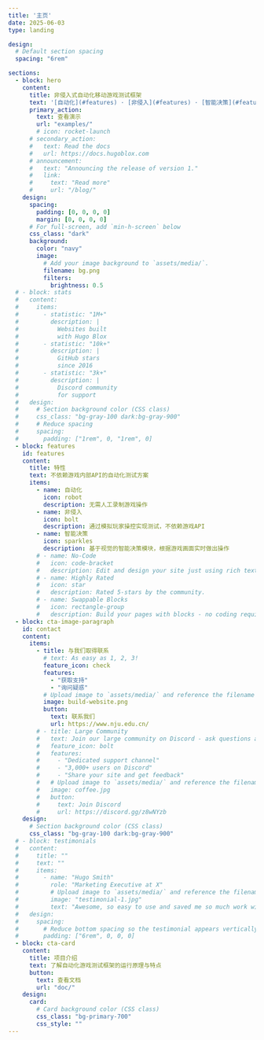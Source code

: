 ```yaml
---
title: '主页'
date: 2025-06-03
type: landing

design:
  # Default section spacing
  spacing: "6rem"

sections:
  - block: hero
    content:
      title: 非侵入式自动化移动游戏测试框架
      text: '[自动化](#features) · [非侵入](#features) · [智能决策](#features)'
      primary_action:
        text: 查看演示
        url: "examples/"
        # icon: rocket-launch
      # secondary_action:
      #   text: Read the docs
      #   url: https://docs.hugoblox.com
      # announcement:
      #   text: "Announcing the release of version 1."
      #   link:
      #     text: "Read more"
      #     url: "/blog/"
    design:
      spacing:
        padding: [0, 0, 0, 0]
        margin: [0, 0, 0, 0]
      # For full-screen, add `min-h-screen` below
      css_class: "dark"
      background:
        color: "navy"
        image:
          # Add your image background to `assets/media/`.
          filename: bg.png
          filters:
            brightness: 0.5
  # - block: stats
  #   content:
  #     items:
  #       - statistic: "1M+"
  #         description: |
  #           Websites built  
  #           with Hugo Blox
  #       - statistic: "10k+"
  #         description: |
  #           GitHub stars  
  #           since 2016
  #       - statistic: "3k+"
  #         description: |
  #           Discord community  
  #           for support
  #   design:
  #     # Section background color (CSS class)
  #     css_class: "bg-gray-100 dark:bg-gray-900"
  #     # Reduce spacing
  #     spacing:
  #       padding: ["1rem", 0, "1rem", 0]
  - block: features
    id: features
    content:
      title: 特性
      text: 不依赖游戏内部API的自动化测试方案
      items:
        - name: 自动化
          icon: robot
          description: 无需人工录制游戏操作
        - name: 非侵入
          icon: bolt
          description: 通过模拟玩家操控实现测试，不依赖游戏API
        - name: 智能决策
          icon: sparkles
          description: 基于视觉的智能决策模块，根据游戏画面实时做出操作
        # - name: No-Code
        #   icon: code-bracket
        #   description: Edit and design your site just using rich text (Markdown) and configurable YAML parameters.
        # - name: Highly Rated
        #   icon: star
        #   description: Rated 5-stars by the community.
        # - name: Swappable Blocks
        #   icon: rectangle-group
        #   description: Build your pages with blocks - no coding required!
  - block: cta-image-paragraph
    id: contact
    content:
      items:
        - title: 与我们取得联系
          # text: As easy as 1, 2, 3!
          feature_icon: check
          features:
            - "获取支持"
            - "询问疑惑"
          # Upload image to `assets/media/` and reference the filename here
          image: build-website.png
          button:
            text: 联系我们
            url: https://www.nju.edu.cn/
        # - title: Large Community
        #   text: Join our large community on Discord - ask questions and get live responses
        #   feature_icon: bolt
        #   features:
        #     - "Dedicated support channel"
        #     - "3,000+ users on Discord"
        #     - "Share your site and get feedback"
        #   # Upload image to `assets/media/` and reference the filename here
        #   image: coffee.jpg
        #   button:
        #     text: Join Discord
        #     url: https://discord.gg/z8wNYzb
    design:
      # Section background color (CSS class)
      css_class: "bg-gray-100 dark:bg-gray-900"
  # - block: testimonials
  #   content:
  #     title: ""
  #     text: ""
  #     items:
  #       - name: "Hugo Smith"
  #         role: "Marketing Executive at X"
  #         # Upload image to `assets/media/` and reference the filename here
  #         image: "testimonial-1.jpg"
  #         text: "Awesome, so easy to use and saved me so much work with the swappable pre-designed sections!"
  #   design:
  #     spacing:
  #       # Reduce bottom spacing so the testimonial appears vertically centered between sections
  #       padding: ["6rem", 0, 0, 0]
  - block: cta-card
    content:
      title: 项目介绍
      text: 了解自动化游戏测试框架的运行原理与特点
      button:
        text: 查看文档
        url: "doc/"
    design:
      card:
        # Card background color (CSS class)
        css_class: "bg-primary-700"
        css_style: ""
---
```

